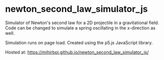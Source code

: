 # newton_second_law_simulator_js
Simulator of Newton's second law for a 2D projectile in a gravitational field. Code can be changed to simulate a spring oscillating in the x-direction as well.

Simulation runs on page load. Created using the p5.js JavaScript library.

Hosted at: https://mihirbpi.github.io/newton_second_law_simulator_js/
